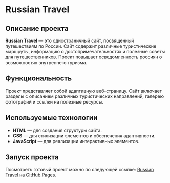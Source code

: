 # Russian Travel

## Описание проекта
**Russian Travel** — это одностраничный сайт, посвященный путешествиям по России. Сайт содержит различные туристические маршруты, информацию о достопримечательностях и полезные советы для путешественников. Проект повышает осведомленность россиян о возможностях внутреннего туризма. 

## Функциональность
Проект представляет собой адаптивную веб-страницу. Сайт включает разделы с описанием различных туристических направлений, галерею фотографий и ссылки на полезные ресурсы. 

## Используемые технологии
- **HTML** — для создания структуры сайта.
- **CSS** — для стилизации элементов и обеспечения адаптивности.
- **JavaScript** — для реализации интерактивных элементов.

## Запуск проекта
Посмотреть готовый проект можно по следующей ссылке: [Russian Travel на GitHub Pages]().